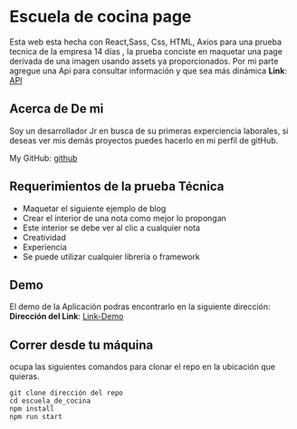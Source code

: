 # Escuela de cocina page 

Esta web esta hecha con React,Sass, Css, HTML, Axios  para una prueba tecnica de la empresa 14 días , la prueba conciste en maquetar una page derivada de una imagen usando assets ya proporcionados. Por mi parte agregue una Api  para consultar información y que sea más dinámica **Link**: [API](https://kitchenschool.herokuapp.com/)  

## Acerca de De mi

Soy un desarrollador Jr en busca de su primeras experciencia laborales, si deseas ver mis demás proyectos puedes hacerlo en mi perfil de gitHub.

My GitHub: [github](https://github.com/UrielBm)

## Requerimientos de la prueba Técnica
- Maquetar el siguiente ejemplo de blog
- Crear el interior de una nota como mejor lo propongan
- Este interior se debe ver al clic a cualquier nota
- Creatividad
- Experiencia
- Se puede utilizar cualquier librería o framework
## Demo

El demo de la Aplicación podras encontrarlo en la siguiente dirección:
**Dirección del Link**: [Link-Demo](https://escuela-de-cocina.vercel.app/)

## Correr desde tu máquina

ocupa las siguientes comandos para clonar el repo en la ubicación que quieras.

```
git clone dirección del repo
cd escuela_de_cocina
npm install
npm run start

```
